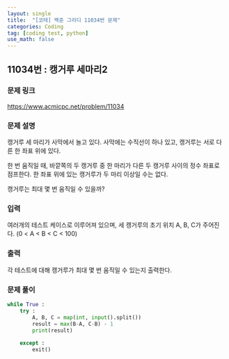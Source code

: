 ```yaml
---
layout: single
title:  "[코테] 백준 그리디 11034번 문제"
categories: Coding
tag: [coding test, python]
use_math: false
---
```


## 11034번 : 캥거루 세마리2
### 문제 링크
<https://www.acmicpc.net/problem/11034>

### 문제 설명
캥거루 세 마리가 사막에서 놀고 있다. 사막에는 수직선이 하나 있고, 캥거루는 서로 다른 한 좌표 위에 있다.

한 번 움직일 때, 바깥쪽의 두 캥거루 중 한 마리가 다른 두 캥거루 사이의 정수 좌표로 점프한다. 한 좌표 위에 있는 캥거루가 두 마리 이상일 수는 없다.

캥거루는 최대 몇 번 움직일 수 있을까?

### 입력
여러개의 테스트 케이스로 이루어져 있으며, 세 캥거루의 초기 위치 A, B, C가 주어진다. (0 < A < B < C < 100)

### 출력
각 테스트에 대해 캥거루가 최대 몇 번 움직일 수 있는지 출력한다.

### 문제 풀이


```python
while True :
    try :
        A, B, C = map(int, input().split())
        result = max(B-A, C-B) - 1
        print(result)
        
    except : 
        exit()
```
